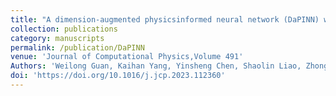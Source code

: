 ```yaml
---
title: "A dimension-augmented physicsinformed neural network (DaPINN) with high level accuracy and efficiency"
collection: publications
category: manuscripts
permalink: /publication/DaPINN
venue: 'Journal of Computational Physics,Volume 491'
Authors: 'Weilong Guan, Kaihan Yang, Yinsheng Chen, Shaolin Liao, Zhong Guan'
doi: 'https://doi.org/10.1016/j.jcp.2023.112360'
---
```

